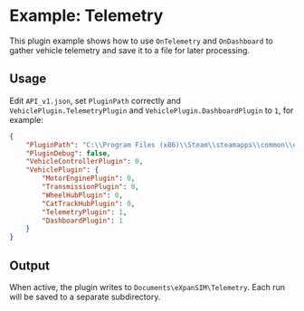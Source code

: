 # Example: Telemetry

This plugin example shows how to use `OnTelemetry` and `OnDashboard` to gather vehicle telemetry and save it to a file for later processing.

## Usage

Edit `API_v1.json`, set `PluginPath` correctly and `VehiclePlugin.TelemetryPlugin` and `VehiclePlugin.DashboardPlugin` to `1`, for example:

```json
{
    "PluginPath": "C:\\Program Files (x86)\\Steam\\steamapps\\common\\eXpanSIM\\SDK\\Examples\\Release\\Telemetry\\Telemetry.dll",
    "PluginDebug": false,
    "VehicleControllerPlugin": 0,
    "VehiclePlugin": {
        "MotorEnginePlugin": 0,
        "TransmissionPlugin": 0,
        "WheelHubPlugin": 0,
        "CatTrackHubPlugin": 0,
        "TelemetryPlugin": 1,
        "DashboardPlugin": 1
    }
}
```

## Output

When active, the plugin writes to `Documents\eXpanSIM\Telemetry`. Each run will be saved to a separate subdirectory.
